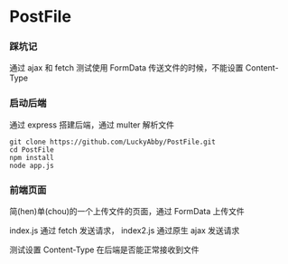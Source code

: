 # PostFile

### 踩坑记

通过 ajax 和 fetch 测试使用 FormData 传送文件的时候，不能设置 Content-Type

### 启动后端

通过 express 搭建后端，通过 multer 解析文件
```
git clone https://github.com/LuckyAbby/PostFile.git
cd PostFile
npm install
node app.js
```
### 前端页面

简(hen)单(chou)的一个上传文件的页面，通过 FormData 上传文件

index.js 通过 fetch 发送请求， index2.js 通过原生 ajax 发送请求

测试设置 Content-Type 在后端是否能正常接收到文件
